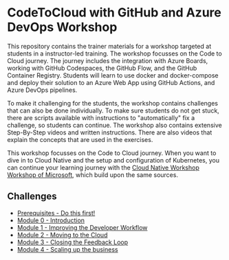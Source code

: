 # CodeToCloud with GitHub and Azure DevOps Workshop

This repository contains the trainer materials for a workshop targeted at students in a instructor-led training. The workshop focusses on the Code to Cloud journey. The journey includes the integration with Azure Boards, working with GitHub Codespaces, the GitHub Flow, and the GitHub Container Registry. Students will learn to use docker and docker-compose and deploy their solution to an Azure Web App using GitHub Actions, and Azure DevOps pipelines.

To make it challenging for the students, the workshop contains challenges that can also be done individually. To make sure students do not get stuck, there are scripts available with instructions to "automatically" fix a challenge, so students can continue. The workshop also contains extensive Step-By-Step videos and written instructions. There are also videos that explain the concepts that are used in the exercises.

This workshop focusses on the Code to Cloud journey. When you want to dive in to Cloud Native and the setup and configuration of Kubernetes, you can continue your learning journey with the [Cloud Native Workshop Workshop of Microsoft](https://github.com/microsoft/Cloud-Native-In-a-Day), which build upon the same sources. 

## Challenges

* [Prerequisites - Do this first!](Challenges/Prequisites/Readme.md)
* [Module 0 - Introduction](Challenges/Module0-Introduction/Introduction.md)
* [Module 1 - Improving the Developer Workflow](Challenges/Module1-ImprovingDeveloperFlow/ImprovingDeveloperWorkflow.md)
* [Module 2 - Moving to the Cloud](Challenges/Module2-MovingToTheCloud/MovingToTheCloud.md)
* [Module 3 - Closing the Feedback Loop](Challenges/Module3-ClosingTheFeedbackLoop/ClosingTheFeedbackloop.md)
* [Module 4 - Scaling up the business](Challenges/Module4-ScalingUpTheBusiness/ScalingUpTheBusiness.md)
